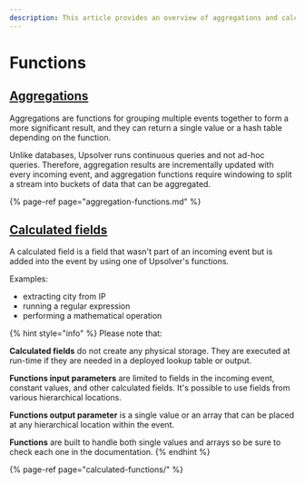 ```yaml
---
description: This article provides an overview of aggregations and calculated fields.
---
```


# Functions

## [Aggregations](aggregation-functions.md)

Aggregations are functions for grouping multiple events together to form a more significant result, and they can return a single value or a hash table depending on the function.

Unlike databases, Upsolver runs continuous queries and not ad-hoc queries. Therefore, aggregation results are incrementally updated with every incoming event, and aggregation functions require windowing to split a stream into buckets of data that can be aggregated.

{% page-ref page="aggregation-functions.md" %}

## [Calculated fields](calculated-functions/)

A calculated field is a field that wasn't part of an incoming event but is added into the event by using one of Upsolver's functions.

Examples: 

* extracting city from IP
* running a regular expression
* performing a mathematical operation

{% hint style="info" %}
Please note that:

**Calculated fields** do not create any physical storage. They are executed at run-time if they are needed in a deployed lookup table or output.

**Functions input parameters** are limited to fields in the incoming event, constant values, and other calculated fields. It's possible to use fields from various hierarchical locations.

**Functions output parameter** is a single value or an array that can be placed at any hierarchical location within the event.

**Functions** are built to handle both single values and arrays so be sure to check each one in the documentation.
{% endhint %}

{% page-ref page="calculated-functions/" %}

